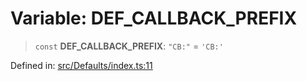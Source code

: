# Variable: DEF\_CALLBACK\_PREFIX

> `const` **DEF\_CALLBACK\_PREFIX**: `"CB:"` = `'CB:'`

Defined in: [src/Defaults/index.ts:11](https://github.com/Fokusdotid/bail/blob/3bcafd64e13ba51a595ace0ee7bd2c9c52ab1814/src/Defaults/index.ts#L11)
